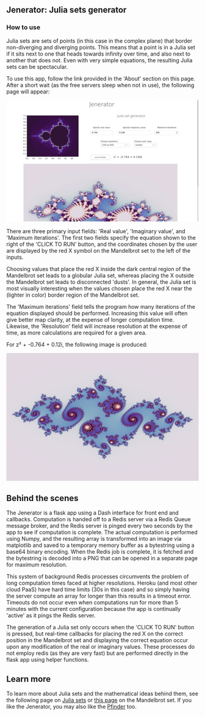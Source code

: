 ## Jenerator: Julia sets generator 

### How to use

Julia sets are sets of points (in this case in the complex plane) that border non-diverging and diverging points.  This means that a point is in a Julia set if it sits next to one that heads towards infinity over time, and also next to another that does not.  Even with very simple equations, the resulting Julia sets can be spectacular.

To use this app, follow the link provided in the 'About' section on this page.  After a short wait (as the free servers sleep when not in use), the following page will appear:

![screenshot](/assets/Screenshot_jenerator.png)

There are three primary input fields: 'Real value', 'Imaginary value', and 'Maximum iterations'.  The first two fields specify the equation shown to the right of the 'CLICK TO RUN' button, and the coordinates chosen by the user are displayed by the red X symbol on the Mandelbrot set to the left of the inputs.  

Choosing values that place the red X inside the dark central region of the Mandelbrot set leads to a globular Julia set, whereas placing the X outside the Mandelbrot set leads to disconnected 'dusts'. In general, the Julia set is most visually interesting when the values chosen place the red X near the (lighter in color) border region of the Mandelbrot set.

The 'Maximum iterations' field tells the program how many iterations of the equation displayed should be performed.  Increasing this value will often give better map clarity, at the expense of longer computation time.  Likewise, the 'Resolution' field will increase resolution at the expense of time, as more calculations are required for a given area.

For z² + -0.764 + 0.12i, the following image is produced:

![image](/assets/julia.png)


## Behind the scenes

The Jenerator is a flask app using a Dash interface for front end and callbacks.  Computation is handed off to a Redis server via a Redis Queue message broker, and the Redis server is pinged every two seconds by the app to see if computation is complete.  The actual computation is performed using Numpy, and the resulting array is transformed into an image via matplotlib and saved to a temporary memory buffer as a bytestring using a base64 binary encoding.  When the Redis job is complete, it is fetched and the bytestring is decoded into a PNG that can be opened in a separate page for maximum resolution.  

This system of background Redis processes circumvents the problem of long computation times faced at higher resolutions.  Heroku (and most other cloud PaaS) have hard time limits (30s in this case) and so simply having the server compute an array for longer than this results in a timeout error.  Timeouts do not occur even when computations run for more than 5 minutes with the current configuration because the app is continually 'active' as it pings the Redis server.  

The generation of a Julia set only occurs when the 'CLICK TO RUN' button is pressed, but real-time callbacks for placing the red X on the correct position in the Mandelbrot set and displaying the correct equation occur upon any modification of the real or imaginary values.  These processes do not employ redis (as they are very fast) but are performed directly in the flask app using helper functions.  


## Learn more

To learn more about Julia sets and the mathematical ideas behind them, see the following page on [Julia sets](https://blbadger.github.io/julia-sets.html) or [this page](https://blbadger.github.io/mandelbrot-set.html) on the Mandelbrot set.  If you like the Jenerator, you may also like the [Pfinder](https://github.com/blbadger/pfinder) too.

